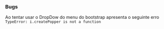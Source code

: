 ### Bugs
Ao tentar usar o DropDow do menu do bootstrap apresenta o seguinte erro
`
    TypeError: i.createPopper is not a function
`
